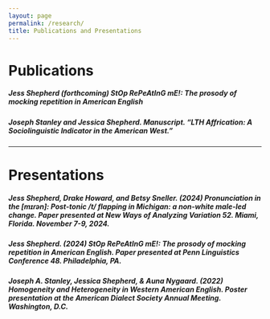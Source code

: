 ```yaml
---
layout: page
permalink: /research/
title: Publications and Presentations
---
```

# Publications

##### Jess Shepherd (forthcoming) *StOp RePeAtInG mE!: The prosody of mocking repetition in American English​*

##### Joseph Stanley and **Jessica Shepherd**. Manuscript. “LTH Affrication: A Sociolinguistic Indicator in the American West.”

*************

# Presentations

##### **Jess Shepherd**, Drake Howard, and Betsy Sneller. (2024) *Pronunciation in the [mɪɾən]: Post-tonic /t/ flapping in Michigan: a non-white male-led change.* Paper presented at New Ways of Analyzing Variation 52. Miami, Florida. November 7-9, 2024. 

##### **Jess Shepherd.** (2024) *StOp RePeAtInG mE!: The prosody of mocking repetition in American English.* Paper presented at Penn Linguistics Conference 48. Philadelphia, PA.

##### Joseph A. Stanley, **Jessica Shepherd**, & Auna Nygaard. (2022) *Homogeneity and Heterogeneity in Western American English.* Poster presentation at the American Dialect Society Annual Meeting. Washington, D.C.
